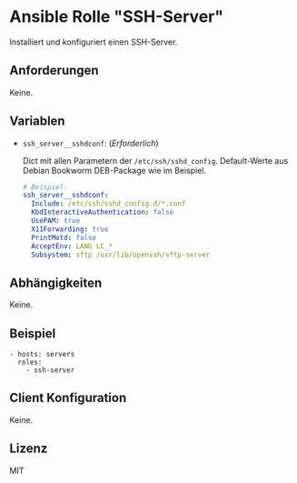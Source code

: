# Ansible Rolle "SSH-Server"

Installiert und konfiguriert einen SSH-Server.

## Anforderungen

Keine.

## Variablen

- `ssh_server__sshdconf`: (*Erforderlich*)

  Dict mit allen Parametern der `/etc/ssh/sshd_config`.
  Default-Werte aus Debian Bookworm DEB-Package wie im Beispiel.

  ~~~yaml
  # Beispiel:
  ssh_server__sshdconf:
    Include: /etc/ssh/sshd_config.d/*.conf
    KbdInteractiveAuthentication: false
    UsePAM: true
    X11Forwarding: true
    PrintMotd: false
    AcceptEnv: LANG LC_*
    Subsystem: sftp /usr/lib/openssh/sftp-server
  ~~~

## Abhängigkeiten

Keine.

## Beispiel

    - hosts: servers
      roles:
        - ssh-server

## Client Konfiguration

Keine.

## Lizenz

MIT
